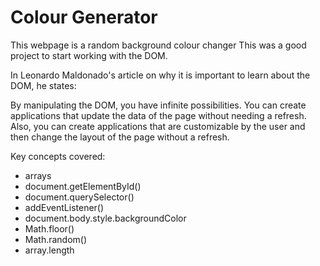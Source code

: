 # Colour Generator
This webpage is a random background colour changer
This was a good project to start working with the DOM.

In Leonardo Maldonado's article on why it is important to learn about the DOM, he states:

By manipulating the DOM, you have infinite possibilities. You can create applications that update the data of the page without needing a refresh. Also, you can create applications that are customizable by the user and then change the layout of the page without a refresh.

Key concepts covered:
- arrays
- document.getElementById()
- document.querySelector()
- addEventListener()
- document.body.style.backgroundColor
- Math.floor()
- Math.random()
- array.length
